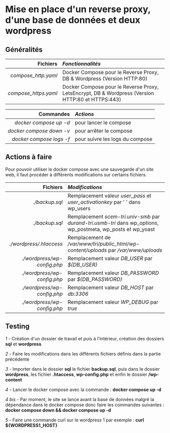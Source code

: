 # Mise en place d'un reverse proxy, d'une base de données et deux wordpress

## Généralités

|**Fichiers**|*Fonctionnalités*|
|-----:|:-----|
|*compose_http.yaml*|Docker Compose pour le Reverse Proxy, DB & Wordpress (Version HTTP:80)|
|*compose_https.yaml*|Docker Compose pour le Reverse Proxy, LetsEncrypt, DB & Wordpress (Version HTTP:80 et HTTPS:443)|

|**Commandes**|*Actions*|
|-----:|:-----|
|*docker compose up -d*|pour lancer le compose|
|*docker compose down -v*|pour arrêter le compose|
|*docker compose logs -f*|pour suivre les logs du compose|

## Actions à faire

Pour pouvoir utiliser le docker compose avec une sauvegarde d'un site web, il faut procéder à différents modifications sur certains fichiers.

|**Fichiers**|*Modifications*|
|-----:|:-----|
|*./backup.sql*|Remplacement valeur *user_pass* et *user_activationkey* par ' ' dans wp_users|
|*./backup.sql*|Remplacement *scem-tri.univ-smb* par *durand-tri.usmb-tri* dans wp_options, wp_postmeta, wp_posts et wp_yoast|
|*./wordpress/.htaccess*|Remplacement de */var/www/tri/public_html/wp-content/uploads* par */var/www/uploads*|
|*./wordpress/wp-config.php*|Remplacement valeur *DB_USER* par *${DB_USER}*|
|*./wordpress/wp-config.php*|Remplacement valeur *DB_PASSWORD* par *${DB_PASSWORD}*|
|*./wordpress/wp-config.php*|Remplacement valeur *DB_HOST* par *db:3306*|
|*./wordpress/wp-config.php*|Remplacement valeur *WP_DEBUG* par *true*|

## Testing

*1* - Création d'un dossier de travail et puis à l'intérieur, création des dossiers **sql** et **wordpress**

*2* - Faire les modifications dans les différents fichiers définis dans la partie précédente

*3* - Importer dans le dossier **sql** le fichier **backup.sql**, puis dans le dossier **wordpress**, les fichier **.htaccess**, **wp-config.php** et enfin le dossier **/wp-content** 

*4* - Lancer le docker compose avec la commande : **docker compose up -d**

*4 bis* - Par moment, le site se lance avant la base de données malgré la dépendance dans le docker compose donc faire les commandes suivantes : **docker compose down && docker compose up -d**

*5* - Faire une commande curl sur le wordpress 1 par exemple : **curl ${WORDPRESS1_HOST}**
